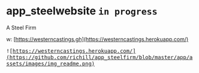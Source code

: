 # app_steelwebsite ```in progress```

A Steel Firm

w: [https://westerncastings.gh](https://westerncastings.herokuapp.com/)

<kbd>![https://westerncastings.herokuapp.com/](https://github.com/richill/app_steelfirm/blob/master/app/assets/images/img_readme.png)</kbd>
